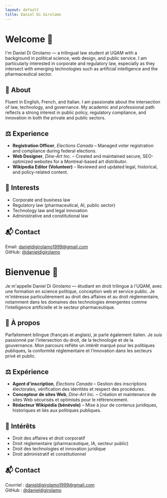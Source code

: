 ```yaml
---
layout: default
title: Daniel Di Girolamo
---
```


# Welcome 👋

I'm Daniel Di Girolamo — a trilingual law student at UQAM with a background in political science, web design, and public service. I am particularly interested in corporate and regulatory law, especially as they intersect with emerging technologies such as artificial intelligence and the pharmaceutical sector.

## 🔎 About
Fluent in English, French, and Italian. I am passionate about the intersection of law, technology, and governance. My academic and professional path reflects a strong interest in public policy, regulatory compliance, and innovation in both the private and public sectors.

## ⚖️ Experience
- **Registration Officer**, *Elections Canada* – Managed voter registration and compliance during federal elections.
- **Web Designer**, *Dine-Art Inc.* – Created and maintained secure, SEO-optimized websites for a Montreal-based art distributor.
- **Wikipedia Editor (Volunteer)** – Reviewed and updated legal, historical, and policy-related content.

## 🎯 Interests
- Corporate and business law  
- Regulatory law (pharmaceutical, AI, public sector)  
- Technology law and legal innovation  
- Administrative and constitutional law


## 📬 Contact
Email: [danieldigirolamo1999@gmail.com](mailto:danieldigirolamo1999@gmail.com)  
GitHub: [@danieldigirolamo](https://github.com/danieldigirolamo)


# Bienvenue 👋

Je m'appelle Daniel Di Girolamo — étudiant en droit trilingue à l'UQAM, avec une formation en science politique, conception web et service public. Je m'intéresse particulièrement au droit des affaires et au droit réglementaire, notamment dans les domaines des technologies émergentes comme l’intelligence artificielle et le secteur pharmaceutique.

## 🔎 À propos
Parfaitement bilingue (français et anglais), je parle également italien. Je suis passionné par l’intersection du droit, de la technologie et de la gouvernance. Mon parcours reflète un intérêt marqué pour les politiques publiques, la conformité réglementaire et l’innovation dans les secteurs privé et public.

## ⚖️ Expérience
- **Agent d'inscription**, *Élections Canada* – Gestion des inscriptions électorales, vérification des identités et respect des procédures.
- **Concepteur de sites Web**, *Dine-Art Inc.* – Création et maintenance de sites Web sécurisés et optimisés pour le référencement.
- **Rédacteur Wikipédia (bénévole)** – Mise à jour de contenus juridiques, historiques et liés aux politiques publiques.

## 🎯 Intérêts
- Droit des affaires et droit corporatif  
- Droit réglementaire (pharmaceutique, IA, secteur public)  
- Droit des technologies et innovation juridique  
- Droit administratif et constitutionnel


## 📬 Contact
Courriel : [danieldigirolamo1999@gmail.com](mailto:danieldigirolamo1999@gmail.com)  
GitHub : [@danieldigirolamo](https://github.com/danieldigirolamo)
